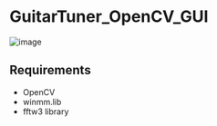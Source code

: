 # GuitarTuner_OpenCV_GUI
![image](https://user-images.githubusercontent.com/49578893/174447209-3b15ea87-c585-4ff7-a986-d36c6509345f.png)
## Requirements
- OpenCV
- winmm.lib
- fftw3 library
